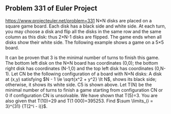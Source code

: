 ## Problem 331 of Euler Project 
https://www.projecteuler.net/problem=331
N×N disks are placed on a square game board. Each disk has a black side and white side.
At each turn, you may choose a disk and flip all the disks in the same row and the same column as this disk: thus 2×N-1 disks are flipped. The game ends when all disks show their white side. The following example shows a game on a 5×5 board.

It can be proven that 3 is the minimal number of turns to finish this game.
The bottom left disk on the N×N board has coordinates (0,0);
the bottom right disk has coordinates (N-1,0) and the top left disk has coordinates (0,N-1). 
Let CN be the following configuration of a board with N×N disks:
A disk at (x,y) satisfying $N - 1 \le \sqrt{x^2 + y^2} \lt N$, shows its black side; otherwise, it shows its white side. C5 is shown above.
Let T(N) be the minimal number of turns to finish a game starting from configuration CN or 0 if configuration CN is unsolvable.
We have shown that T(5)=3. You are also given that T(10)=29 and T(1 000)=395253.
Find $\sum \limits_{i = 3}^{31} {T(2^i - i)}$.